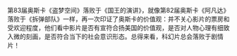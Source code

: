 <!---
markmeta_author: wongoo
markmeta_date: 2011-02-28 13:01:04+00:00
excerpt: 奥斯卡 价值观 盗梦空间 国王的演讲
slug: oscar_value
markmeta_title: 奥斯卡的价值观
wordpress_id: 75
markmeta_categories: Inspiration
-->

第83届奥斯卡《盗梦空间》落败于《国王的演讲》，就像第82届奥斯卡《阿凡达》落败于《拆弹部队》一样，再一次印证了奥斯卡的价值观：并不关心影片的票房和受欢迎程度，他们看中影片是否有宣符合扬美国的价值观，是否对人物心理有细致入微的刻画，是否符合当下的社会意识形态。总得来看，科幻片总会落败于剧情片！
